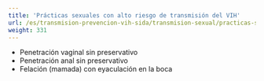 ```yaml
---
title: 'Prácticas sexuales con alto riesgo de transmisión del VIH'
url: /es/transmision-prevencion-vih-sida/transmision-sexual/practicas-sexuales-alto-riesgo-transmision-vih
weight: 331
---
```


* Penetración vaginal sin preservativo
* Penetración anal sin preservativo
* Felación (mamada) con eyaculación en la boca
